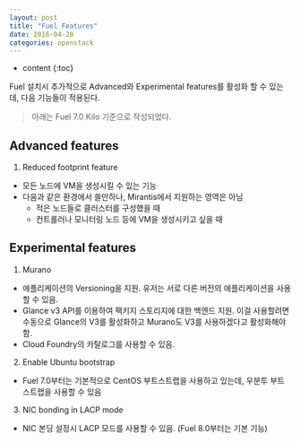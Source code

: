 ```yaml
---
layout: post
title: "Fuel Features"
date: 2016-04-20
categories: openstack
---
```


* content
{:toc}

Fuel 설치시 추가적으로 Advanced와 Experimental features를 활성화 할 수 있는데, 다음 기능들이 적용된다.
> 아래는 Fuel 7.0 Kilo 기준으로 작성되었다.


## Advanced features

1. Reduced footprint feature
- 모든 노드에 VM을 생성시킬 수 있는 기능
- 다음과 같은 환경에서 쓸만하나, Mirantis에서 지원하는 영역은 아님
  - 적은 노드들로 클러스터를 구성했을 때
  - 컨트롤러나 모니터링 노드 등에 VM을 생성시키고 싶을 때


## Experimental features

1. Murano
- 애플리케이션의 Versioning을 지원. 유저는 서로 다른 버전의 애플리케이션을 사용할 수 있음.
- Glance v3 API를 이용하여 팩키지 스토리지에 대한 백엔드 지원. 이걸 사용할려면 수동으로 Glance의 V3를 활성화하고 Murano도 V3를 사용하겠다고 활성화해야 함.
- Cloud Foundry의 카탈로그를 사용할 수 있음.

2. Enable Ubuntu bootstrap
- Fuel 7.0부터는 기본적으로 CentOS 부트스트랩을 사용하고 있는데, 우분투 부트스트랩을 사용할 수 있음

3. NIC bonding in LACP mode
- NIC 본딩 설정시 LACP 모드를 사용할 수 있음. (Fuel 8.0부터는 기본 기능)
